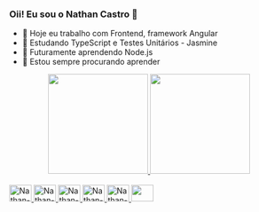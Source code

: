 ### Oii! Eu sou o Nathan Castro 👋


<!-- **NathanCastro/NathanCastro** is a ✨ _special_ ✨ repository because its `README.md` (this file) appears on your GitHub profile. 

Here are some ideas to get you started:-->

- 🔭 Hoje eu trabalho com Frontend, framework Angular
- 🌱 Estudando TypeScript e Testes Unitários - Jasmine
- 👯 Futuramente aprendendo Node.js
- 🤔 Estou sempre procurando aprender

<div align="center">
  <a href="https://github.com/NathanCastro">
  <img height="180em" src="https://github-readme-stats.vercel.app/api?username=NathanCastro&show_icons=true&theme=dark&include_all_commits=true&count_private=true"/>
  <img height="180em" src="https://github-readme-stats.vercel.app/api/top-langs/?username=NathanCastro&layout=compact&langs_count=7&theme=dark"/>
</div>
  
 <div style="display: inline_block"><br>   
   <img height="30" width="40" alt="Nathan-Js" src="https://cdn.jsdelivr.net/gh/devicons/devicon/icons/javascript/javascript-original.svg" />         
   <img height="30" width="40" alt="Nathan-Ts" src="https://cdn.jsdelivr.net/gh/devicons/devicon/icons/typescript/typescript-original.svg" />
   <img height="30" width="40" alt="Nathan-css3" src="https://cdn.jsdelivr.net/gh/devicons/devicon/icons/css3/css3-original.svg" />   
   <img height="30" width="40" alt="Nathan-html5" src="https://cdn.jsdelivr.net/gh/devicons/devicon/icons/html5/html5-plain-wordmark.svg" />          
   <img height="30" width="40" alt="Nathan-Azure" src="https://cdn.jsdelivr.net/gh/devicons/devicon/icons/azure/azure-original.svg" />          
   <img height="30" width="40" src="https://cdn.jsdelivr.net/gh/devicons/devicon/icons/angularjs/angularjs-original.svg" />    
 </div>
